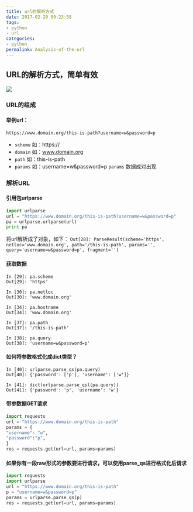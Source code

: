 ```yaml
---
title: url的解析方式
date: 2017-02-20 09:23:58
tags:
- python
- url
categories:
- python
permalink: Analysis-of-the-url
---
```


## URL的解析方式，简单有效
![](http://oi1wvrjc2.bkt.clouddn.com/17-9-26/66144228.jpg)
### URL的组成
#### 举例url：
<!--more-->
`https://www.domain.org/this-is-path?username=w&password=p`
- `scheme` 如：https://
- `domain` 如：www.domain.org
- `path` 如：this-is-path
- `params` 如：username=w&password=p `params` 数据成对出现

### 解析URL
#### 引用包urlparse
```python
import urlparse
url = "https://www.domain.org/this-is-path?username=w&password=p"
pa = urlparse.urlparse(url)
print pa
```
将url解析成了对象，如下：
`Out[28]: ParseResult(scheme='https', netloc='www.domain.org', path='/this-is-path', params='', query='username=w&password=p', fragment='')`

#### 获取数据
```ipython
In [29]: pa.scheme
Out[29]: 'https'

In [30]: pa.netloc
Out[30]: 'www.domain.org'

In [34]: pa.hostname
Out[34]: 'www.domain.org'

In [37]: pa.path
Out[37]: '/this-is-path'

In [38]: pa.query
Out[38]: 'username=w&password=p'
```

#### 如何将参数格式化成dict类型？
```ipython
In [40]: urlparse.parse_qs(pa.query)
Out[40]: {'password': ['p'], 'username': ['w']}

In [41]: dict(urlparse.parse_qsl(pa.query))
Out[41]: {'password': 'p', 'username': 'w'}

```

#### 带参数据GET请求
```python
import requests
url = "https://www.domain.org/this-is-path"
params = {
"username": "w",
"password":"p",
}
res = requests.get(url=url, params=params)
```

#### 如果你有一段raw形式的参数要进行请求，可以使用parse_qs进行格式化后请求
```python
import requests
import urlparse
url = "https://www.domain.org/this-is-path"
p = "username=w&password=p"
params = urlparse.parse_qs(p)
res = requests.get(url=url, params=params)
```